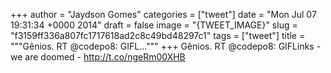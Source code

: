 
+++
author = "Jaydson Gomes"
categories = ["tweet"]
date = "Mon Jul 07 19:31:34 +0000 2014"
draft = false
image = "{TWEET_IMAGE}"
slug = "f3159ff336a807fc1717618ad2c8c49bd48297c1"
tags = ["tweet"]
title = """Gênios. RT @codepo8: GIFL..."""
+++
Gênios. RT @codepo8: GIFLinks - we are doomed - http://t.co/ngeRm00XHB
